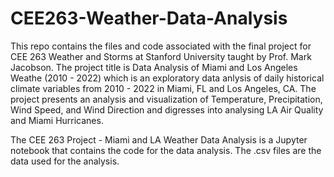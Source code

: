# CEE263-Weather-Data-Analysis

This repo contains the files and code associated with the final project for CEE 263 Weather and Storms at Stanford University taught by Prof. Mark Jacobson. 
The project title is Data Analysis of Miami and Los Angeles Weathe (2010 - 2022) which is an exploratory data anlysis of daily historical
climate variables from 2010 - 2022 in Miami, FL and Los Angeles, CA. The project presents an analysis and visualization of Temperature, Precipitation, Wind Speed, and Wind Direction and digresses into analysing LA Air Quality and Miami Hurricanes. 

The CEE 263 Project - Miami and LA Weather Data Analysis is a Jupyter notebook that contains the code for the data analysis.
The .csv files are the data used for the analysis.

